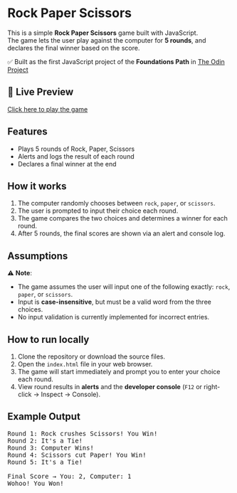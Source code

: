 # Rock Paper Scissors

This is a simple **Rock Paper Scissors** game built with JavaScript.  
The game lets the user play against the computer for **5 rounds**, and declares the final winner based on the score.

✅ Built as the first JavaScript project of the **Foundations Path** in [The Odin Project](https://www.theodinproject.com/lessons/foundations-rock-paper-scissors)

## 🔗 Live Preview

[Click here to play the game](https://your-username.github.io/rock-paper-scissors)

## Features

- Plays 5 rounds of Rock, Paper, Scissors
- Alerts and logs the result of each round
- Declares a final winner at the end

## How it works

1. The computer randomly chooses between `rock`, `paper`, or `scissors`.
2. The user is prompted to input their choice each round.
3. The game compares the two choices and determines a winner for each round.
4. After 5 rounds, the final scores are shown via an alert and console log.

## Assumptions

⚠️ **Note**:  
- The game assumes the user will input one of the following exactly: `rock`, `paper`, or `scissors`.  
- Input is **case-insensitive**, but must be a valid word from the three choices.
- No input validation is currently implemented for incorrect entries.

## How to run locally

1. Clone the repository or download the source files.
2. Open the `index.html` file in your web browser.
3. The game will start immediately and prompt you to enter your choice each round.
4. View round results in **alerts** and the **developer console** (`F12` or right-click → Inspect → Console).

## Example Output

<pre>
Round 1: Rock crushes Scissors! You Win!
Round 2: It's a Tie!
Round 3: Computer Wins!
Round 4: Scissors cut Paper! You Win!
Round 5: It's a Tie!

Final Score → You: 2, Computer: 1  
Wohoo! You Won!
</pre>

